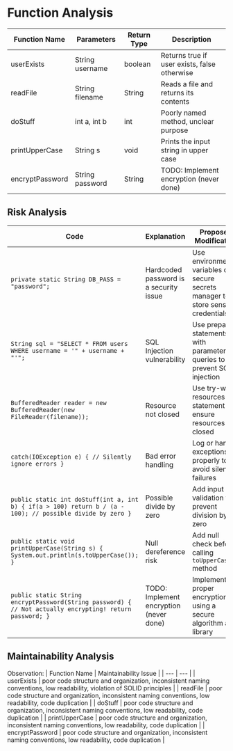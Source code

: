 # Function Analysis
| Function Name | Parameters | Return Type | Description |
| --- | --- | --- | --- |
| userExists | String username | boolean | Returns true if user exists, false otherwise |
| readFile | String filename | String | Reads a file and returns its contents |
| doStuff | int a, int b | int | Poorly named method, unclear purpose |
| printUpperCase | String s | void | Prints the input string in upper case |
| encryptPassword | String password | String | TODO: Implement encryption (never done) |

## Risk Analysis
| Code | Explanation | Proposed Modification |
| --- | --- | --- |
| `private static String DB_PASS = "password";` | Hardcoded password is a security issue | Use environment variables or a secure secrets manager to store sensitive credentials |
| `String sql = "SELECT * FROM users WHERE username = '" + username + "'";` | SQL Injection vulnerability | Use prepared statements with parameterized queries to prevent SQL injection |
| `BufferedReader reader = new BufferedReader(new FileReader(filename));` | Resource not closed | Use try-with-resources statement to ensure resources are closed |
| `catch(IOException e) { // Silently ignore errors }` | Bad error handling | Log or handle exceptions properly to avoid silent failures |
| `public static int doStuff(int a, int b) { if(a > 100) return b / (a - 100); // possible divide by zero }` | Possible divide by zero | Add input validation to prevent division by zero |
| `public static void printUpperCase(String s) { System.out.println(s.toUpperCase()); }` | Null dereference risk | Add null check before calling `toUpperCase()` method |
| `public static String encryptPassword(String password) { // Not actually encrypting! return password; }` | TODO: Implement encryption (never done) | Implement proper encryption using a secure algorithm and library |

## Maintainability Analysis
Observation: | Function Name | Maintainability Issue |
| --- | --- |
| userExists | poor code structure and organization, inconsistent naming conventions, low readability, violation of SOLID principles |
| readFile | poor code structure and organization, inconsistent naming conventions, low readability, code duplication |
| doStuff | poor code structure and organization, inconsistent naming conventions, low readability, code duplication |
| printUpperCase | poor code structure and organization, inconsistent naming conventions, low readability, code duplication |
| encryptPassword | poor code structure and organization, inconsistent naming conventions, low readability, code duplication |